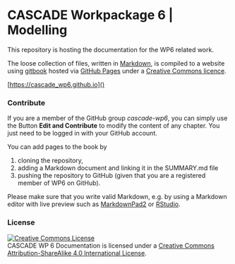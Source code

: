 CASCADE Workpackage 6 | Modelling
=================================

This repository is hosting the documentation for the WP6 related work. 

The loose collection of files, written in [Markdown](https://en.wikipedia.org/wiki/Markdown), is compiled to a website using [gitbook](http://www.gitbook.io/) hosted via [GitHub Pages](https://help.github.com/articles/what-are-github-pages) under a [Creative Commons licence](http://creativecommons.org/licenses/by-sa/4.0/). 

[https://cascade_wp6.github.io]()


### Contribute

If you are a member of the GitHub group *cascade-wp6*, you can simply use the Button **Edit and Contribute** to modify the content of any chapter. You just need to be logged in with your GitHub account. 

You can add pages to the book by 

1. cloning the repository, 
2. adding a Markdown document and linking it in the SUMMARY.md file
3. pushing the repository to GitHub (given that you are a registered member of WP6 on GitHub). 

Please make sure that you write valid Markdown, e.g. by using a Markdown editor with live preview such as [MarkdownPad2]() or [RStudio](). 

### License 

<a rel="license" href="http://creativecommons.org/licenses/by-sa/4.0/"><img alt="Creative Commons License" style="border-width:0" src="http://i.creativecommons.org/l/by-sa/4.0/88x31.png" /></a><br /><span xmlns:dct="http://purl.org/dc/terms/" href="http://purl.org/dc/dcmitype/Text" property="dct:title" rel="dct:type">CASCADE WP 6 Documentation</span> is licensed under a <a rel="license" href="http://creativecommons.org/licenses/by-sa/4.0/">Creative Commons Attribution-ShareAlike 4.0 International License</a>.